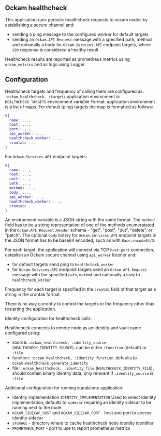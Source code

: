 ## Ockam healthcheck

This application runs periodic healthcheck requests to ockam nodes by establishing
a secure channel and:
* sending a ping message to the configured worker for default targets
* sending an `Ockam.API.Request` message with a specified path, method and optionally a body for `Ockam.Services.API` endpoint targets, where `200` response is considered a healthy result

Healthcheck results are reported as prometheus metrics using `ockam_metrics` and
as logs using Logger.

## Configuration

Healthcheck targets and frequency of calling them are configured as: `:ockam_healthcheck, :targets` application environment or `HEALTHCHECK_TARGETS` environment variable
Format: application environment is a list of maps. For default (ping) targets the map is formatted as follows:
```elixir
%{
  name: ...,
  host: ...,
  port: ...,
  api_worker: ...,
  healthcheck_worker: ...,
  crontab: ...
}
```
For `Ockam.Services.API` endpoint targets:
```elixir
%{
  name: ...,
  host: ...,
  port: ...,
  path: ...,
  method: ...,
  body: ...,
  api_worker: ...,
  healthcheck_worker: ...,
  crontab: ...
}
```
An environment variable is a JSON string with the same format.
The `method` field has to be a string representation of one of the methods enumeratated in the `Ockam.API.Request.Header` schema - "get", "post", "put", "delete", or "patch".
The optional `body` binary for `Ockam.Services.API` endpoint targets in the JSON format has to be base64 encoded, such as with `Base.encode64/2`.

For each target, the application will connect via TCP `host:port` connection, establish an Ockam secure channel using `api_worker` listener and:
* for default targets send ping to `healthcheck_worker`
* for `Ockam.Services.API` endpoint targets send an `Ockam.API.Request` message with the specified `path`, `method` and optionally a `body` to `healthcheck_worker`

Frequency for each target is specified in the `crontab` field of that target as a string in the crontab format.

There is no way currently to control the targets or the frequency other than restarting the application.

Identity configuration for healthcheck calls:

Healthcheck connects to remote node as an identity and vault name configured using:
- source: `:ockam_healthcheck, :identity_source` (`HEALTHCHECK_IDENTITY_SOURCE`), can be either `:function` (default) or `:file`
- function: `:ockam_healthcheck, :identity_function`, defaults to `Ockam.Healthcheck.generate_identity`
- file: `:ockam_healthcheck, :identity_file` (`HEALTHCHECK_IDENTITY_FILE`), should contain binary identity data, only relevant if `:identity_source` is `:file`


Additional configuration for running standalone application:

- Identity implementation `IDENTITY_IMPLEMENTATION`
  Used to select identity implementation, defaults to `sidecar` requiring an identity sidecar to be running next to the node
- `OCKAM_SIDECAR_HOST` and `OCKAM_SIDECAR_PORT` - host and port to access identity sidecar
- `STORAGE` - directory where to cache healthcheck node identity identifier
- `PROMETHEUS_PORT` - port to use to report prometheus metrics
